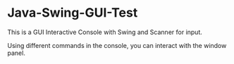 # Java-Swing-GUI-Test

This is a GUI Interactive Console with Swing and Scanner for input. 

Using different commands in the console, you can interact with the window panel.
